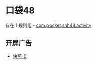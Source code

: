 # 口袋48

存在 1 规则组 - [com.pocket.snh48.activity](/src/apps/com.pocket.snh48.activity.ts)

## 开屏广告

- [快照-0](https://i.gkd.li/import/13324405)
